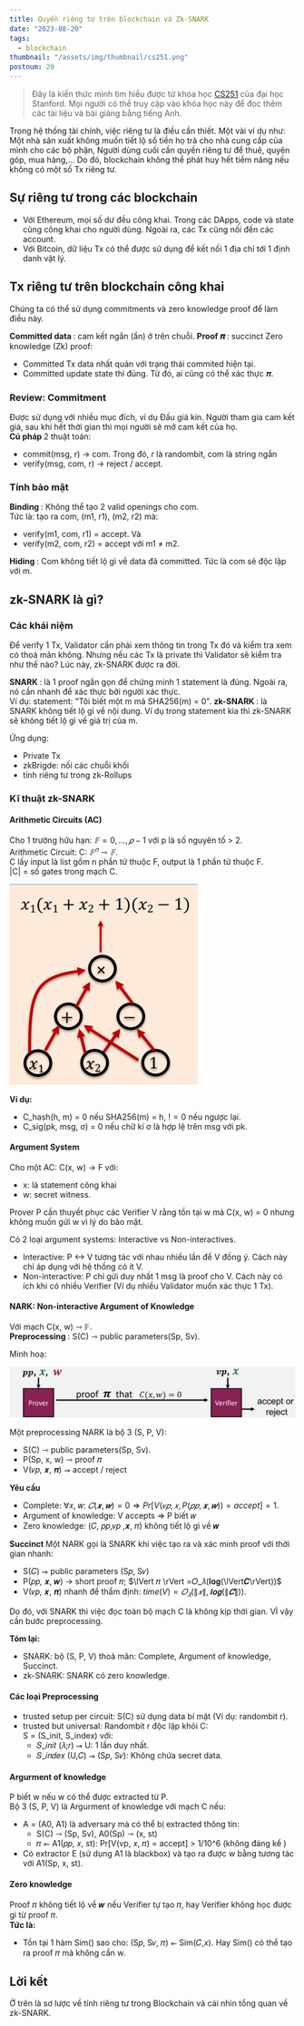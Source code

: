 ```yaml
---
title: Quyền riêng tư trên blockchain và Zk-SNARK
date: "2023-08-20"
tags:
  - blockchain
thumbnail: "/assets/img/thumbnail/cs251.png"
postnum: 20
---
```

> Đây là kiến thức mình tìm hiểu được từ khóa học [CS251](https://cs251.stanford.edu/syllabus.html) của đại học Stanford. Mọi người có thể truy cập vào khóa học này để đọc thêm các tài liệu và bài giảng bằng tiếng Anh.

Trong hệ thống tài chính, việc riêng tư là điều cần thiết. Một vài ví dụ như: Một nhà sản xuất không muốn tiết lộ số tiền họ trả cho nhà cung cấp của mình cho các bộ phận, Người dùng cuối cần quyền riêng tư để thuê, quyên góp, mua hàng,... Do đó, blockchain không thể phát huy hết tiềm năng nếu không có một số Tx riêng tư.

## Sự riêng tư trong các blockchain

- Với Ethereum, mọi số dư đều công khai. Trong các DApps, code và state cũng công khai cho người dùng. Ngoài ra, các Tx cũng nối đến các account.
- Với Bitcoin, dữ liệu Tx có thể được sử dụng để kết nối 1 địa chỉ tới 1 định danh vật lý.

## Tx riêng tư trên blockchain công khai

Chúng ta có thể sử dụng commitments và zero knowledge proof để làm điều này.

<strong> Committed data </strong>: cam kết ngắn (ẩn) ở trên chuỗi.
<strong> Proof 𝝅 </strong>: succinct Zero knowledge (Zk) proof:

- Committed Tx data nhất quán với trạng thái commited hiện tại.
- Committed update state thì đúng. Từ đó, ai cũng có thể xác thực 𝝅.

### Review: Commitment

Được sử dụng với nhiều mục đích, ví dụ Đấu giá kín. Người tham gia cam kết giá, sau khi hết thời gian thì mọi người sẽ mở cam kết của họ. <br>
<strong> Cú pháp </strong> 2 thuật toán: <br>

- commit(msg, r) -> com.  Trong đó, r là randombit, com là string ngắn
- verify(msg, com, r) -> reject / accept.

### Tính bảo mật

<strong> Binding </strong>: Không thể tạo 2 valid openings cho com. <br>
Tức là: tạo ra com, (m1, r1), (m2, r2) mà:

- verify(m1, com, r1) = accept. Và
- verify(m2, com, r2) = accept với m1 ≠ m2.

<strong> Hiding </strong>: Com không tiết lộ gì về data đã committed. Tức là com sẽ độc lập với m.

## zk-SNARK là gì?

### Các khái niệm

Để verify 1 Tx, Validator cần phải xem thông tin trong Tx đó và kiểm tra xem có thoả mãn không. Nhưng nếu các Tx là private thì Validator sẽ kiểm tra như thế nào? Lúc này, zk-SNARK được ra đời.

<strong> SNARK </strong>: là 1 proof ngắn gọn để chứng minh 1 statement là đúng. Ngoài ra, nó cần nhanh để xác thực bởi người xác thực. <br>
Ví dụ: statement: "Tôi biết một m mà SHA256(m) = 0".
<strong> zk-SNARK </strong>: là SNARK không tiết lộ gì về nội dung. Ví dụ trong statement kia thì zk-SNARK sẽ không tiết lộ gì về giá trị của m.

Ứng dụng:

- Private Tx
- zkBrigde: nối các chuỗi khối
- tính riêng tư trong zk-Rollups

### Kĩ thuật zk-SNARK

#### Arithmetic Circuits (AC)

Cho 1 trường hữu hạn:  $𝔽={0, …, 𝑝−1}$ với p là số nguyên tố > 2. <br>
Arithmetic Circuit: C: $𝔽^𝑛 ⇾ 𝔽$. <br>
C lấy input là list gồm n phần tử thuộc F, output là 1 phần tử thuộc F. <br>
|C| = số gates trong mạch C.

<a class="post-image" >
	<img itemprop="image"  src="/assets/img/post_img/post20_1.PNG"/>
	</a>

<strong> Ví dụ: </strong>

- C_hash(h, m) = 0 nếu SHA256(m) = h, $!= 0$ nếu ngược lại.
- C_sig(pk, msg, σ) = 0 nếu chữ kí σ là hợp lệ trên msg với pk.

#### Argument System

Cho một AC: C(x, w) -> F với:

- x: là statement công khai
- w: secret witness.

Prover P cần thuyết phục các Verifier V rằng tồn tại w mà C(x, w) = 0 nhưng không muốn gửi w vì lý do bảo mật.

Có 2 loại argument systems: Interactive vs Non-interactives.

- Interactive: P <-> V tương tác với nhau nhiều lần để V đồng ý. Cách này chỉ áp dụng với hệ thống có ít V.
- Non-interactive: P chỉ gửi duy nhất 1 msg là proof cho V. Cách này có ích khi có nhiều Verifier (Ví dụ nhiều Validator muốn xác thực 1 Tx).

#### NARK: Non-interactive Argument of Knowledge

Với mạch C(x, w) ⇾  𝔽. <br>
<strong> Preprocessing </strong>: S(C) ⇾ public parameters(Sp, Sv).

Minh hoạ:

<a class="post-image" >
	<img itemprop="image"  src="/assets/img/post_img/post20_2.PNG"/>
	</a>

Một preprocessing NARK là bộ 3 (S, P, V):

- S(C) ⇾ public parameters(Sp, Sv).
- P(Sp, x, w) ⇾  proof  𝜋
- V(𝑣𝑝, 𝒙, 𝝅)  ⇾  accept / reject

<strong> Yêu cầu </strong>

- Complete: ∀𝑥, 𝑤:  $𝐶(𝒙, 𝒘) = 0 ⇒ Pr[ V(𝑣𝑝, 𝑥, P(𝑝𝑝, 𝒙, 𝒘)) = accept] = 1$.
- Argument of knowledge: V accepts ⇒ P biết 𝑤
- Zero knowledge: (𝐶, 𝑝𝑝,𝑣𝑝 ,𝒙, 𝜋)  không tiết lộ gì về 𝒘

<strong> Succinct </strong>
Một NARK gọi là SNARK khi việc tạo ra và xác minh proof với thời gian nhanh:

- S(𝐶)  ⇾  public parameters  (S𝑝, S𝑣)
- P(𝑝𝑝, 𝒙, 𝒘)  $\rightarrow$  short proof  𝜋;   $\lVert 𝜋 \rVert =𝑂_𝜆(𝐥𝐨𝐠⁡(\lVert𝑪\rVert))$
- V(𝑣𝑝, 𝒙, 𝝅)    nhanh để thẩm định:    $time(V) = 𝑂_𝜆 (\lVert 𝑥 \rVert, 𝐥𝐨𝐠⁡(\lVert 𝑪 \rVert))$.

Do đó, với SNARK thì việc đọc toàn bộ mạch C là không kịp thời gian. VÌ vậy cần bước preprocessing.

<strong> Tóm lại: </strong>

- SNARK: bộ (S, P, V) thoả mãn: Complete, Argument of knowledge, Succinct.
- zk-SNARK: SNARK có zero knowledge.

#### Các loại Preprocessing

- trusted setup per circuit: S(C) sử dụng data bí mật (Ví dụ: randombit r).
- trusted but universal: Randombit r độc lập khỏi C: <br>
    S = (S_init, S_index) với:
  - 𝑆_𝑖𝑛𝑖𝑡 (𝜆;𝑟) ⇾ U: 1 lần duy nhất.
  - 𝑆_𝑖𝑛𝑑𝑒𝑥 (U,𝐶) ⇾ (S𝑝, S𝑣): Không chứa secret data.

#### Argurment of knowledge

P biết w nếu w có thể được extracted từ P. <br>
Bộ 3 (S, P, V) là Argurment of knowledge với mạch C nếu:

- A = (A0, A1) là adversary mà có thể bị extracted thông tin:
  - S(C) ⇾ (Sp, Sv),  A0(Sp) ⇾ (x, st)
  - 𝜋 ⇽ A1(𝑝𝑝, 𝑥, st):   Pr[V(vp, 𝑥, 𝜋) = accept] > 1/10^6 (không đáng kể )
- Có extractor E (sử dụng A1 là blackbox) và tạo ra được w bằng tương tác với A1(Sp, x, st).

#### Zero knowledge

Proof 𝜋 không tiết lộ về 𝒘 nếu Verifier tự tạo 𝜋, hay Verifier không học được gì từ proof 𝜋. <br>
<strong> Tức là: </strong>

- Tồn tại 1 hàm Sim() sao cho: (S𝑝, S𝑣, 𝜋) ⇽ Sim(𝐶,𝑥). Hay Sim() có thể tạo ra proof 𝜋 mà không cần w.

## Lời kết

Ở trên là sơ lược về tính riêng tư trong Blockchain và cái nhìn tổng quan về zk-SNARK.
